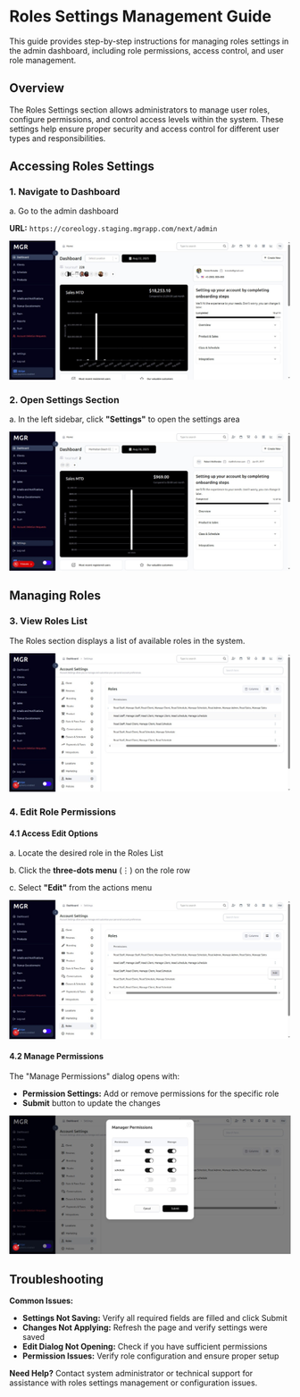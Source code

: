 # Roles Settings Management Guide

This guide provides step-by-step instructions for managing roles settings in the admin dashboard, including role permissions, access control, and user role management.

## Overview

The Roles Settings section allows administrators to manage user roles, configure permissions, and control access levels within the system. These settings help ensure proper security and access control for different user types and responsibilities.

## Accessing Roles Settings

### 1. Navigate to Dashboard

a. Go to the admin dashboard

**URL:** `https://coreology.staging.mgrapp.com/next/admin`

![Admin Dashboard](images/dashboard.png)

### 2. Open Settings Section

a. In the left sidebar, click **"Settings"** to open the settings area

![Settings Section](images/settings-section.png)

## Managing Roles

### 3. View Roles List

The Roles section displays a list of available roles in the system.

![Roles List](images/roles-list.png)

### 4. Edit Role Permissions

#### 4.1 Access Edit Options

a. Locate the desired role in the Roles List

b. Click the **three-dots menu** (⋮) on the role row

c. Select **"Edit"** from the actions menu

![Edit Role](images/edit-role.png)

#### 4.2 Manage Permissions

The "Manage Permissions" dialog opens with:
- **Permission Settings:** Add or remove permissions for the specific role
- **Submit** button to update the changes

![Manage Permissions](images/manage-permissions.png)

## Troubleshooting

**Common Issues:**
- **Settings Not Saving:** Verify all required fields are filled and click Submit
- **Changes Not Applying:** Refresh the page and verify settings were saved
- **Edit Dialog Not Opening:** Check if you have sufficient permissions
- **Permission Issues:** Verify role configuration and ensure proper setup

**Need Help?** Contact system administrator or technical support for assistance with roles settings management or configuration issues.
